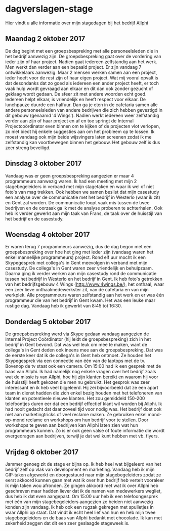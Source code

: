 # dagverslagen-stage
Hier vindt u alle informatie over mijn stagedagen bij het bedrijf [Allphi](http://www.allphi.eu/)


## Maandag 2 oktober 2017

De dag begint met een groepsbespreking met alle personeelsleden die in het bedrijf aanwezig zijn. De groepsbespreking gaat over de vordering van ieder zijn of haar project. Nadien gaat iedereen zelfstandig aan het werk. Men werkt dan verder aan een bepaald project. Er zijn vandaag 7 ontwikkelaars aanwezig. Maar 2 mensen werken samen aan een project, ieder heeft voor de rest zijn of haar eigen project. Wat mij vooral opvalt is dat desondanks dat zo goed als iedereen een ander project heeft, er toch vaak hulp wordt gevraagd aan elkaar en dit dan ook zonder gezucht of geklaag wordt gedaan. De sfeer zit met andere woorden echt goed. Iedereen helpt elkaar, is vriendelijk en heeft respect voor elkaar. 
De lunchpauze duurde een halfuur. Dan ga je eten in de cafetaria samen alle andere personeelsleden van andere bedrijven die zich hebben gevestigd in dit gebouw (genaamd '4 Wings'). Nadien werkt iedereen weer zelfstandig verder aan zijn of haar project en af en toe springt de Internal Projectcoördinator even binnen om te kijken of de projecten vlot verlopen, zo niet biedt hij enkele suggesties aan om het probleem op te lossen. Ik moest vandaag ook mijn beide wijsvingers laten screenen zodat ik me zelfstandig kan voortbewegen binnen het gebouw. Het gebouw zelf is dus zeer streng beveiligd.

## Dinsdag 3 oktober 2017

Vandaag was er geen groepsbespreking aangezien er maar 4 programmeurs aanwezig waren. Ik had een meeting met mijn 2 stagebegeleiders in verband met mijn stagetaken en waar ik wel of niet foto's van mag trekken. Ook hebben we samen beslist dat mijn casestudy een analyse over de communicatie met het bedrijf in Westerlo (waar ik zit) en Gent zal worden. De communicatie loopt vaak mis tussen de twee bedrijven en de oorzaak ga ik met de analyse proberen te achterhalen. Ook heb ik verder gewerkt aan mijn taak van Frans, de taak over de huisstijl van het bedrijf en de casestudy.

## Woensdag 4 oktober 2017

Er waren terug 7 programmeurs aanwezig, dus de dag begon met een groepsbespreking over hoe het ging met ieder zijn (vandaag waren het enkel mannelijke programmeurs) project. Rond elf uur mocht ik een Skypegesprek met collega's in Gent meevolgen in verband met mijn casestudy. De collega's in Gent waren zeer vriendelijk en behulpzaam. Daarna ging ik verder werken aan mijn casestudy rond de communicatie tussen het bedrijf in Westerlo en het bedrijf in Gent. Ik heb foto's getrokken van het bedrijfsgebouw 4 Wings (http://www.4wings.be/), het onthaal, waar een zeer lieve onthaalmedewerkster zit, van de cafetaria en van mijn werkplek. Alle programmeurs waren zelfstandig aan het werk en er was één programmeur die van het bedrijf in Gent kwam. Het was een leuke maar rustige dag. Vandaag heb ik gewerkt van 8:45 tot 16:30.

## Donderdag 5 oktober 2017

De groepsbespreking werd via Skype gedaan vandaag aangezien de Internal Project Coördinator (hij leidt de groepsbespreking) zich in het bedrijf in Gent bevond. Dat was wel leuk om mee te maken, want de collega's in Gent deden ook ineens mee aan de groepsbespreking. Dat was de eerste keer dat ik de collega's in Gent heb ontmoet. Ze houden het Skypegesprek via een connectie van één van de laptops met de tv. Bovenop de tv staat ook een camera. Om 15:00 had ik een gesprek met de baas van Allphi. Ik had namelijk nog enkele vragen over het bedrijf zoals wat de missie is van Allphi, hoe hij zijn klanten bereikt en waarom hij voor de huisstijl heeft gekozen die men nu gebruikt. Het gesprok was zeer interessant en ik heb veel bijgeleerd. Hij zei bijvoorbeeld dat ze een apart team in dienst hadden die zich enkel bezig houden met het telefoneren van klanten en potentieele nieuwe klanten. Het zou gemiddeld 150-200 telefoontjes duren eer dat een bedrijf effectief klant wil worden bij Allphi. Ik had nooit gedacht dat daar zoveel tijd voor nodig was. Het bedrijf doet ook niet aan marketingtricks of veel reclame maken. Ze gebruiken enkel mond-op-mond reclame en workshops om hun bedrijf voor te stellen. Door workshops te geven aan bedrijven kan Allphi laten zien wat hun programmeurs kunnen. Zo is er ook geen valse of foute informatie die wordt overgedragen aan bedrijven, terwijl je dat wel kunt hebben met vb. flyers.

## Vrijdag 6 oktober 2017

Jammer genoeg zit de stage er bijna op. Ik heb heel wat bijgeleerd van het bedrijf zelf op vlak van development en marketing. Vandaag heb ik mijn GIP-taken afgewerkt en doorgestuurd naar mijn stagebegeleiders zodat ze eerst akkoord kunnen gaan met wat ik over hun bedrijf heb vertelt vooraleer ik mijn taken wou afronden. Ze gingen akkoord met wat ik over Allphi heb geschreven maar hadden liever dat ik de namen van medewerkers wegliet, dus heb ik dat even aangepast. Om 15:00 uur heb ik een telefoongesprek met één van mijn stagebegeleiders aangezien ze beiden niet aanwezig konden zijn vandaag. Ik heb ook een rugzak gekregen met spulletjes in waar Allphi op staat. Dat vindt ik echt heel lief van hun en heb mijn twee stagebegeleiders en de baas van Allphi bedankt met chocolade. Ik kan met zekerheid zeggen dat dit een zeer geslaagde stageweek is.
